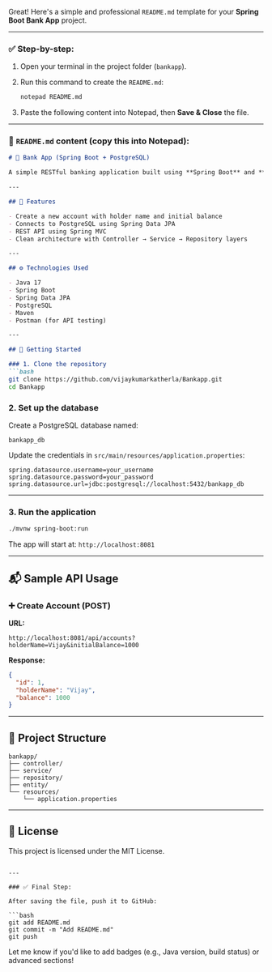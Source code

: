 Great! Here's a simple and professional `README.md` template for your **Spring Boot Bank App** project.

---

### ✅ Step-by-step:

1. Open your terminal in the project folder (`bankapp`).
2. Run this command to create the `README.md`:

   ```bash
   notepad README.md
   ```
3. Paste the following content into Notepad, then **Save & Close** the file.

---

### 📄 `README.md` content (copy this into Notepad):

````markdown
# 🏦 Bank App (Spring Boot + PostgreSQL)

A simple RESTful banking application built using **Spring Boot** and **PostgreSQL**. This app allows you to create accounts and manage basic banking operations like account creation and balance initialization.

---

## 📌 Features

- Create a new account with holder name and initial balance
- Connects to PostgreSQL using Spring Data JPA
- REST API using Spring MVC
- Clean architecture with Controller → Service → Repository layers

---

## ⚙️ Technologies Used

- Java 17
- Spring Boot
- Spring Data JPA
- PostgreSQL
- Maven
- Postman (for API testing)

---

## 🚀 Getting Started

### 1. Clone the repository
```bash
git clone https://github.com/vijaykumarkatherla/Bankapp.git
cd Bankapp
````

### 2. Set up the database

Create a PostgreSQL database named:

```
bankapp_db
```

Update the credentials in `src/main/resources/application.properties`:

```properties
spring.datasource.username=your_username
spring.datasource.password=your_password
spring.datasource.url=jdbc:postgresql://localhost:5432/bankapp_db
```

---

### 3. Run the application

```bash
./mvnw spring-boot:run
```

The app will start at: `http://localhost:8081`

---

## 📬 Sample API Usage

### ➕ Create Account (POST)

**URL:**

```
http://localhost:8081/api/accounts?holderName=Vijay&initialBalance=1000
```

**Response:**

```json
{
  "id": 1,
  "holderName": "Vijay",
  "balance": 1000
}
```

---

## 📂 Project Structure

```
bankapp/
├── controller/
├── service/
├── repository/
├── entity/
└── resources/
    └── application.properties
```

---

## 📃 License

This project is licensed under the MIT License.

````

---

### ✅ Final Step:

After saving the file, push it to GitHub:

```bash
git add README.md
git commit -m "Add README.md"
git push
````

Let me know if you'd like to add badges (e.g., Java version, build status) or advanced sections!
